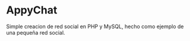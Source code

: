 # AppyChat
Simple creacion de red social en PHP y MySQL, hecho como ejemplo de una pequeña red social.